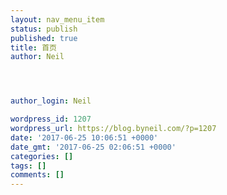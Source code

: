 ```yaml
---
layout: nav_menu_item
status: publish
published: true
title: 首页
author: Neil




author_login: Neil

wordpress_id: 1207
wordpress_url: https://blog.byneil.com/?p=1207
date: '2017-06-25 10:06:51 +0000'
date_gmt: '2017-06-25 02:06:51 +0000'
categories: []
tags: []
comments: []
---
```


